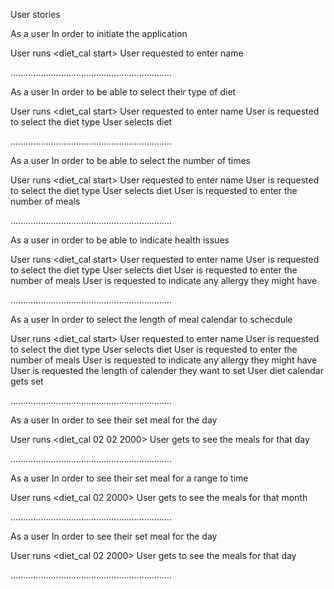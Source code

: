 User stories

As a user
In order to initiate the application

User runs <diet_cal start>
User requested to enter name

................................................................

As a user
In order to be able to select their type of diet

User runs <diet_cal start>
User requested to enter name
User is requested to select the diet type
User selects diet

................................................................

As a user
In order to be able to select the number of times 

User runs <diet_cal start>
User requested to enter name
User is requested to select the diet type
User selects diet
User is requested to enter the number of meals

................................................................

As a user
in order to be able to indicate health issues 

User runs <diet_cal start>
User requested to enter name
User is requested to select the diet type
User selects diet
User is requested to enter the number of meals
User is requested to indicate any allergy they might have

................................................................

As a user
In order to select the length of meal calendar to schecdule

User runs <diet_cal start>
User requested to enter name
User is requested to select the diet type
User selects diet
User is requested to enter the number of meals
User is requested to indicate any allergy they might have
User is requested the length of calender they want to set
User diet calendar gets set 

................................................................

As a user
In order to see their set meal for the day

User runs <diet_cal 02 02 2000>
User gets to see the meals for that day

................................................................

As a user
In order to see their set meal for a range to time

User runs <diet_cal 02 2000>
User gets to see the meals for that month

................................................................

As a user
In order to see their set meal for the day

User runs <diet_cal 02 2000>
User gets to see the meals for that day

................................................................

